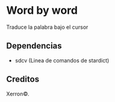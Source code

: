 # Word by word

Traduce la palabra bajo el cursor

## Dependencias

- sdcv (Linea de comandos de stardict)

## Creditos

Xerron©.
